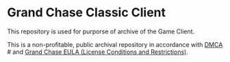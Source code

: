 # Grand Chase Classic Client
This repository is used for purporse of archive of the Game Client.

This is a non-profitable, public archival repository in accordance with [DMCA](http://web.archive.org/web/*/https://www.copyright.gov/legislation/dmca.pdf) # and [Grand Chase EULA \(License Conditions and Restrictions\)](http://web.archive.org/web/*/https://store.steampowered.com/eula/985810_eula_0).
